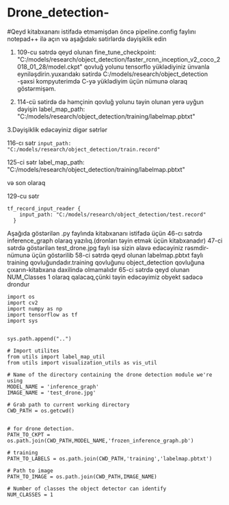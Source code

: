 # Drone_detection-

#Qeyd
kitabxananı istifadə etməmişdən öncə pipeline.config faylını notepad++ ilə açın və aşağıdakı sətirlərdə dəyişiklik edin
1. 109-cu sətrdə qeyd olunan fine_tune_checkpoint: "C:/models/research/object_detection/faster_rcnn_inception_v2_coco_2018_01_28/model.ckpt"
qovluğ yolunu tensorflo yüklədiyiniz ünvanla eyniləşdirin.yuxarıdakı sətirdə C:/models/research/object_detection 
-şəxsi kompyuterimdə C-yə yüklədiyim üçün nümunə olaraq göstərmişəm.

2. 114-cü sətirdə də həmçinin qovluğ yolunu təyin olunan yerə uyğun dəyişin
label_map_path: "C:/models/research/object_detection/training/labelmap.pbtxt"

3.Dəyişiklik edəcəyiniz digər sətrlər

116-cı sətr   `input_path: "C:/models/research/object_detection/train.record"`

125-ci sətr   label_map_path: "C:/models/research/object_detection/training/labelmap.pbtxt"

və son olaraq 

129-cu sətr

```
tf_record_input_reader {
    input_path: "C:/models/research/object_detection/test.record"
  }
```





Aşağıda göstərilən .py faylında kitabxananı istifadə üçün 46-cı sətrdə inference_graph olaraq yazılıq.(dronları təyin etmək üçün kitabxanadır)
47-ci sətrdə göstərilən test_drone.jpg faylı isə sizin əlavə edəcəyiniz rəsmdir-nümunə üçün göstərilib
58-ci sətrdə qeyd olunan labelmap.pbtxt faylı training qovluğundadır.training qovluğunu object_detection qovluğuna çıxarın-kitabxana daxilində olmamalıdır
65-ci sətrdə qeyd olunan NUM_Classes 1 olaraq qalacaq,çünki təyin edəcəyimiz obyekt sadəcə drondur

```
import os
import cv2
import numpy as np
import tensorflow as tf
import sys


sys.path.append("..")

# Import utilites
from utils import label_map_util
from utils import visualization_utils as vis_util

# Name of the directory containing the drone detection module we're using
MODEL_NAME = 'inference_graph' 
IMAGE_NAME = 'test_drone.jpg'

# Grab path to current working directory
CWD_PATH = os.getcwd()


# for drone detection.
PATH_TO_CKPT = os.path.join(CWD_PATH,MODEL_NAME,'frozen_inference_graph.pb')

# training 
PATH_TO_LABELS = os.path.join(CWD_PATH,'training','labelmap.pbtxt')

# Path to image
PATH_TO_IMAGE = os.path.join(CWD_PATH,IMAGE_NAME)

# Number of classes the object detector can identify
NUM_CLASSES = 1
```
